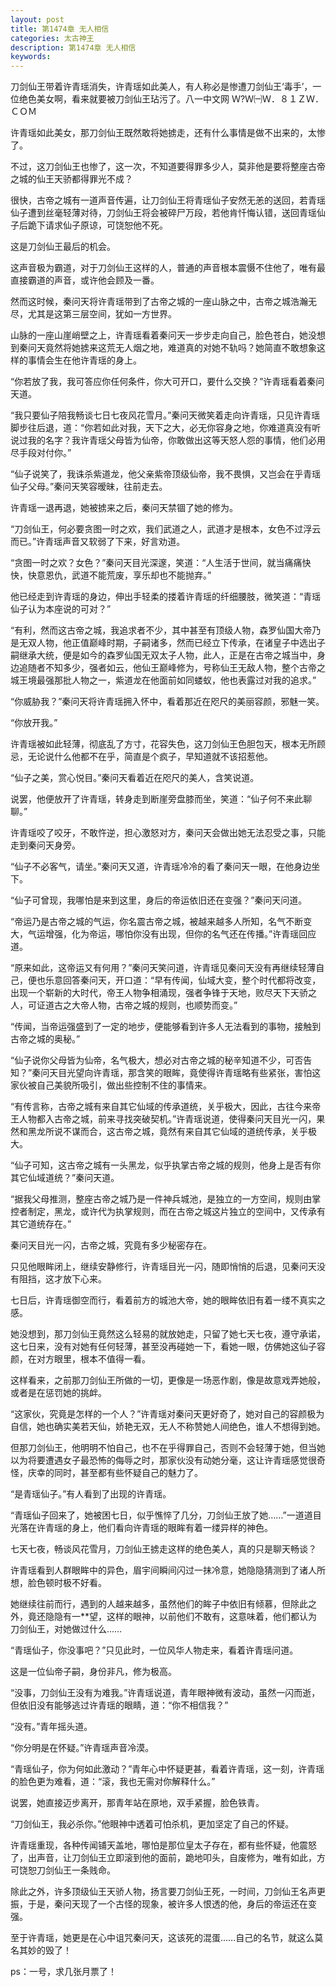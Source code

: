 ```yaml
---
layout: post
title: 第1474章 无人相信
categories: 太古神王
description: 第1474章 无人相信
keywords:
---
```


刀剑仙王带着许青瑶消失，许青瑶如此美人，有人称必是惨遭刀剑仙王‘毒手’，一位绝色美女啊，看来就要被刀剑仙王玷污了。八一中文网  Ｗ?Ｗ㈠Ｗ．８１ＺＷ．ＣＯＭ

许青瑶如此美女，那刀剑仙王既然敢将她掳走，还有什么事情是做不出来的，太惨了。

不过，这刀剑仙王也惨了，这一次，不知道要得罪多少人，莫非他是要将整座古帝之城的仙王天骄都得罪光不成？

很快，古帝之城有一道声音传遍，让刀剑仙王将青瑶仙子安然无恙的送回，若青瑶仙子遭到丝毫轻薄对待，刀剑仙王将会被碎尸万段，若他肯忏悔认错，送回青瑶仙子后跪下请求仙子原谅，可饶恕他不死。

这是刀剑仙王最后的机会。

这声音极为霸道，对于刀剑仙王这样的人，普通的声音根本震慑不住他了，唯有最直接霸道的声音，或许他会顾及一番。

然而这时候，秦问天将许青瑶带到了古帝之城的一座山脉之中，古帝之城浩瀚无尽，尤其是这第三层空间，犹如一方世界。

山脉的一座山崖峭壁之上，许青瑶看着秦问天一步步走向自己，脸色苍白，她没想到秦问天竟然将她掳来这荒无人烟之地，难道真的对她不轨吗？她简直不敢想象这样的事情会生在他许青瑶的身上。

“你若放了我，我可答应你任何条件，你大可开口，要什么交换？”许青瑶看着秦问天道。

“我只要仙子陪我畅谈七日七夜风花雪月。”秦问天微笑着走向许青瑶，只见许青瑶脚步往后退，道：“你若如此对我，天下之大，必无你容身之地，你难道真没有听说过我的名字？我许青瑶父母皆为仙帝，你敢做出这等天怒人怨的事情，他们必用尽手段对付你。”

“仙子说笑了，我诛杀紫道龙，他父亲紫帝顶级仙帝，我不畏惧，又岂会在乎青瑶仙子父母。”秦问天笑容暧昧，往前走去。

许青瑶一退再退，她被掳来之后，秦问天禁锢了她的修为。

“刀剑仙王，何必要贪图一时之欢，我们武道之人，武道才是根本，女色不过浮云而已。”许青瑶声音又软弱了下来，好言劝道。

“贪图一时之欢？女色？”秦问天目光深邃，笑道：“人生活于世间，就当痛痛快快，快意恩仇，武道不能荒废，享乐却也不能抛弃。”

他已经走到许青瑶的身边，伸出手轻柔的搂着许青瑶的纤细腰肢，微笑道：“青瑶仙子认为本座说的可对？”

“有利，然而这古帝之城，我追求者不少，其中甚至有顶级人物，森罗仙国大帝乃是无双人物，他正值巅峰时期，子嗣诸多，然而已经立下传承，在诸皇子中选出子嗣继承大统，便是如今的森罗仙国无双太子人物，此人，正是在古帝之城当中，身边追随者不知多少，强者如云，他仙王巅峰修为，号称仙王无敌人物，整个古帝之城王境最强那批人物之一，紫道龙在他面前如同蝼蚁，他也表露过对我的追求。”

“你威胁我？”秦问天将许青瑶拥入怀中，看着那近在咫尺的美丽容颜，邪魅一笑。

“你放开我。”

许青瑶被如此轻薄，彻底乱了方寸，花容失色，这刀剑仙王色胆包天，根本无所顾忌，无论说什么他都不在乎，简直是个疯子，早知道就不该招惹他。

“仙子之美，赏心悦目。”秦问天看着近在咫尺的美人，含笑说道。

说罢，他便放开了许青瑶，转身走到断崖旁盘膝而坐，笑道：“仙子何不来此聊聊。”

许青瑶咬了咬牙，不敢忤逆，担心激怒对方，秦问天会做出她无法忍受之事，只能走到秦问天身旁。

“仙子不必客气，请坐。”秦问天又道，许青瑶冷冷的看了秦问天一眼，在他身边坐下。

“仙子可曾现，我哪怕是来到这里，身后的帝运依旧还在变强？”秦问天问道。

“帝运乃是古帝之城的气运，你名震古帝之城，被越来越多人所知，名气不断变大，气运增强，化为帝运，哪怕你没有出现，但你的名气还在传播。”许青瑶回应道。

“原来如此，这帝运又有何用？”秦问天笑问道，许青瑶见秦问天没有再继续轻薄自己，便也乐意回答秦问天，开口道：“早有传闻，仙域大变，整个时代都将改变，出现一个崭新的大时代，帝王人物争相涌现，强者争锋于天地，败尽天下天骄之人，可证道古之大帝人物，古帝之城的规则，也顺势而变。”

“传闻，当帝运强盛到了一定的地步，便能够看到许多人无法看到的事物，接触到古帝之城的奥秘。”

“仙子说你父母皆为仙帝，名气极大，想必对古帝之城的秘辛知道不少，可否告知？”秦问天目光望向许青瑶，那含笑的眼眸，竟使得许青瑶略有些紧张，害怕这家伙被自己美貌所吸引，做出些控制不住的事情来。

“有传言称，古帝之城有来自其它仙域的传承道统，关乎极大，因此，古往今来帝王人物都入古帝之城，前来寻找突破契机。”许青瑶说道，使得秦问天目光一闪，果然和黑龙所说不谋而合，这古帝之城，竟然有来自其它仙域的道统传承，关乎极大。

“仙子可知，这古帝之城有一头黑龙，似乎执掌古帝之城的规则，他身上是否有你其它仙域道统？”秦问天道。

“据我父母推测，整座古帝之城乃是一件神兵城池，是独立的一方空间，规则由掌控者制定，黑龙，或许代为执掌规则，而在古帝之城这片独立的空间中，又传承有其它道统存在。”

秦问天目光一闪，古帝之城，究竟有多少秘密存在。

只见他眼眸闭上，继续安静修行，许青瑶目光一闪，随即悄悄的后退，见秦问天没有阻挡，这才放下心来。

七日后，许青瑶御空而行，看着前方的城池大帝，她的眼眸依旧有着一缕不真实之感。

她没想到，那刀剑仙王竟然这么轻易的就放她走，只留了她七天七夜，遵守承诺，这七日来，没有对她有任何轻薄，甚至没再碰她一下，看她一眼，仿佛她这仙子容颜，在对方眼里，根本不值得一看。

这样看来，之前那刀剑仙王所做的一切，更像是一场恶作剧，像是故意戏弄她般，或者是在惩罚她的挑衅。

“这家伙，究竟是怎样的一个人？”许青瑶对秦问天更好奇了，她对自己的容颜极为自信，她也确实美若天仙，娇艳无双，无人不称赞她人间绝色，谁人不想得到她。

但那刀剑仙王，他明明不怕自己，也不在乎得罪自己，否则不会轻薄于她，但当她以为将要遭遇女子最恐怖的侮辱之时，那家伙没有动她分毫，这让许青瑶感觉很奇怪，庆幸的同时，甚至都有些怀疑自己的魅力了。

“是青瑶仙子。”有人看到了出现的许青瑶。

“青瑶仙子回来了，她被困七日，似乎憔悴了几分，刀剑仙王放了她……”一道道目光落在许青瑶的身上，他们看向许青瑶的眼眸有着一缕异样的神色。

七天七夜，畅谈风花雪月，刀剑仙王掳走这样的绝色美人，真的只是聊天畅谈？

许青瑶看到人群眼眸中的异色，眉宇间瞬间闪过一抹冷意，她隐隐猜测到了诸人所想，脸色顿时极不好看。

她继续往前而行，遇到的人越来越多，虽然他们的眸子中依旧有倾慕，但除此之外，竟还隐隐有一**望，这样的眼神，以前他们不敢有，这意味着，他们都认为刀剑仙王，对她做过什么……

“青瑶仙子，你没事吧？”只见此时，一位风华人物走来，看着许青瑶问道。

这是一位仙帝子嗣，身份非凡，修为极高。

“没事，刀剑仙王没有为难我。”许青瑶说道，青年眼神微有波动，虽然一闪而逝，但依旧没有能够逃过许青瑶的眼睛，道：“你不相信我？”

“没有。”青年摇头道。

“你分明是在怀疑。”许青瑶声音冷漠。

“青瑶仙子，你为何如此激动？”青年心中怀疑更甚，看着许青瑶，这一刻，许青瑶的脸色更为难看，道：“滚，我也无需对你解释什么。”

说罢，她直接迈步离开，那青年站在原地，双手紧握，脸色铁青。

“刀剑仙王，我必杀你。”他眼神中透着可怕杀机，更加坚定了自己的怀疑。

许青瑶重现，各种传闻铺天盖地，哪怕是那位皇太子存在，都有些怀疑，他震怒了，出声音，让刀剑仙王立即滚到他的面前，跪地叩头，自废修为，唯有如此，方可饶恕刀剑仙王一条贱命。

除此之外，许多顶级仙王天骄人物，扬言要刀剑仙王死，一时间，刀剑仙王名声更振，于是，秦问天现了一个古怪的现象，被许多人恨透的他，身后的帝运还在变强。

至于许青瑶，她更是在心中诅咒秦问天，这该死的混蛋……自己的名节，就这么莫名其妙的毁了！

ps：一号，求几张月票了！
